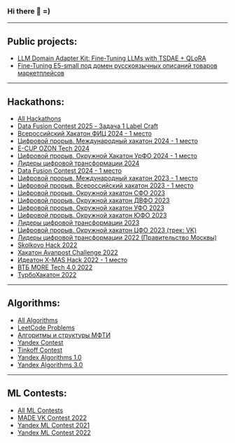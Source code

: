 ### Hi there 👋 =)

***
## Public projects:

- [LLM Domain Adapter Kit: Fine-Tuning LLMs with TSDAE + QLoRA](../../../llm_finetune_qlora_tsdae_kit)   
- [Fine-Tuning E5-small под домен русскоязычных описаний товаров маркетплейсов](../../../llm_finetune_qlora_tsdae_kit/README_e5_fine_tune-ru-products.md) 

***
## Hackathons:
- [All Hackathons](../../../Hackathons)
- [Data Fusion Contest 2025 - Задача 1 Label Craft](../../../Hack_ODS_2025) 
- [Всероссийский Хакатон ФИЦ 2024 - 1 место](../../../Hack_FIC_2024)
- [Цифровой прорыв. Международный хакатон 2024 - 1 место](../../../Hack_AI_Atom)
- [E-CUP OZON Tech 2024](../../../Hack_OZON_2024) 
- [Цифровой прорыв. Окружной Хакатон УрФО 2024 - 1 место](../../../Hack_AI_StroyClass_2024)
- [Лидеры цифровой трансформации 2024](../../../Hack_Leaders_2024)
- [Data Fusion Contest 2024 - 1 место](../../../Hack_ODS_2024)
- [Цифровой прорыв. Международный хакатон 2023 - 1 место](../../../Hack_AI_BurgerKing)
- [Цифровой прорыв. Всероссийский хакатон 2023 - 1 место](../../../Hack_AI_Samolet_2023)
- [Цифровой прорыв. Окружной хакатон СФО 2023](../../../Hack_AI_WildNature_2023)
- [Цифровой прорыв. Окружной хакатон ДВФО 2023](../../../Hack_AI_RZHD_2023)
- [Цифровой прорыв. Окружной хакатон УФО 2023](../../../Hack_AI_MosStroy_2023)
- [Цифровой прорыв. Окружной хакатон ЮФО 2023](../../../Hack_AI_CentralBank_2023)
- [Лидеры цифровой трансформации 2023](../../../Hack_Leaders_2023)
- [Цифровой прорыв. Окружной хакатон ЦФО 2023 (трек: VK)](../../../Hack_AI_VK_2023)
- [Лидеры цифровой трансформации 2022 (Правительство Москвы)](../../../Hack_Leaders_2022)
- [Skolkovo Hack 2022](../../../Hack_Skolkovo_2022)
- [Хакатон Avanpost Challenge 2022](../../../Hack_Avanpost_2022)
- [Идеатон X-MAS Hack 2022 - 1 место](../../../Hack_Ideaton_XMas_2022)
- [ВТБ MORE Tech 4.0 2022](../../../Hack_VTB_MORE_Tech_4)
- [ТурбоХакатон 2022](../../../Hack_TurboHack_2022)

***
## Algorithms:
- [All Algorithms](../../../Algorithms)
- [LeetCode Problems](../../../Algorithms/tree/master/leet_code)
- [Алгоритмы и структуры МФТИ](../../../Algorithms/tree/master/mipt_lections/mipt_lections/)
- [Yandex Contest](../../../Yandex_Contest)
- [Tinkoff Contest](../../../Tinkoff_Algorithms)
- [Yandex Algorithms 1.0](../../../Yandex_Contest/tree/main/Yandex_Algorithms_1_0)
- [Yandex Algorithms 3.0](../../../Yandex_Contest/tree/main/Yandex_Algorithms_3_0 (2023))

***
## ML Contests:
- [All ML Contests](../../../Contest)
- [MADE VK Contest 2022](../../../Contest/tree/master/MADE)
- [Yandex ML Contest 2021](../../../Yandex_Contest/tree/main/ML_Contest_2021)
- [Yandex ML Contest 2022](../../../Yandex_Contest/tree/main/ML_Contest_2022)

<!--
***
## Schools:
- [All Schools](../../../School)
- [Deep Learning School](../../../School/tree/master/dls)
- [Quick start in artificial intelligence](../../../School/tree/master/quick_start_ml_mipt)
-->


<!--
**TimeNtWait/TimeNtWait** is a ✨ _special_ ✨ repository because its `README.md` (this file) appears on your GitHub profile.

Here are some ideas to get you started:

- 🔭 I’m currently working on ...
- 🌱 I’m currently learning ...
- 👯 I’m looking to collaborate on ...
- 🤔 I’m looking for help with ...
- 💬 Ask me about ...
- 📫 How to reach me: ...
- 😄 Pronouns: ...
- ⚡ Fun fact: ...
-->

